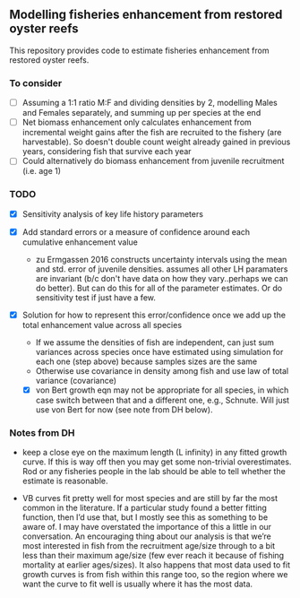 ## Modelling fisheries enhancement from restored oyster reefs

This repository provides code to estimate fisheries enhancement from restored oyster reefs.

### To consider

- [ ] Assuming a 1:1 ratio M:F and dividing densities by 2, modelling Males and Females separately, and summing up per species at the end
- [ ] Net biomass enhancement only calculates enhancement from incremental weight gains after the fish are recruited to the fishery (are harvestable). So doesn't double count weight already gained in previous years, considering fish that survive each year
- [ ] Could alternatively do biomass enhancement from juvenile recruitment (i.e. age 1)

### TODO

- [X] Sensitivity analysis of key life history parameters

-   [X] Add standard errors or a measure of confidence around each cumulative enhancement value
  - zu Ermgassen 2016 constructs uncertainty intervals using the mean and std. error of juvenile densities. assumes all other LH paramaters are invariant (b/c don't have data on how they vary..perhaps we can do better). But can do this for all of the parameter estimates. Or do sensitivity test if just have a few.

-   [X] Solution for how to represent this error/confidence once we add up the total enhancement value across all species
  - If we assume the densities of fish are independent, can just sum variances across species once have estimated using simulation for each one (step above) because samples sizes are the same
  - Otherwise use covariance in density among fish and use law of total variance (covariance)
  
  - [x] von Bert growth eqn may not be appropriate for all species, in which case switch between that and a different one, e.g., Schnute. Will just use von Bert for now (see note from DH below).

### Notes from DH

-   keep a close eye on the maximum length (L infinity) in any fitted growth curve. If this is way off then you may get some non-trivial overestimates. Rod or any fisheries people in the lab should be able to tell whether the estimate is reasonable.

- VB curves fit pretty well for most species and are still by far the most common in the literature. If a particular study found a better fitting function, then I’d use that, but I mostly see this as something to be aware of. I may have overstated the importance of this a little in our conversation. An encouraging thing about our analysis is that we’re most interested in fish from the recruitment age/size through to a bit less than their maximum age/size (few ever reach it because of fishing mortality at earlier ages/sizes). It also happens that most data used to fit growth curves is from fish within this range too, so the region where we want the curve to fit well is usually where it has the most data.
